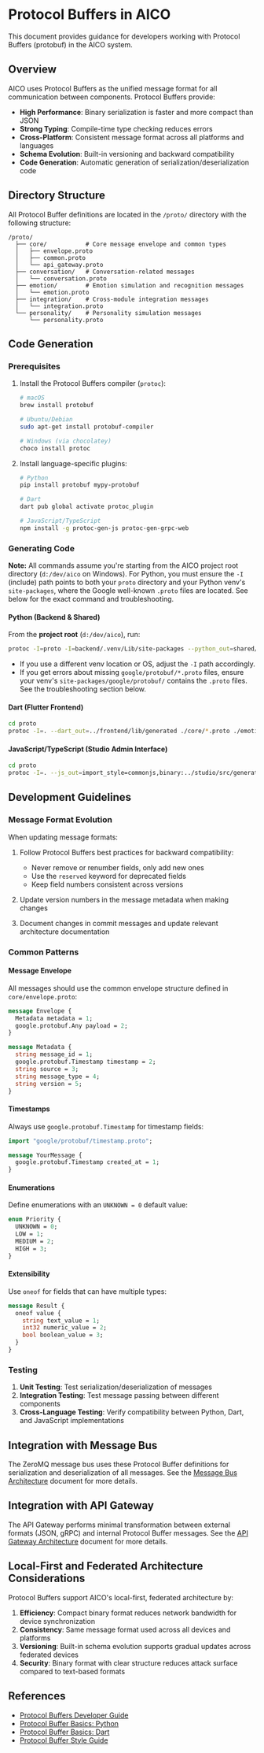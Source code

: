 # Protocol Buffers in AICO

This document provides guidance for developers working with Protocol Buffers (protobuf) in the AICO system.

## Overview

AICO uses Protocol Buffers as the unified message format for all communication between components. Protocol Buffers provide:

- **High Performance**: Binary serialization is faster and more compact than JSON
- **Strong Typing**: Compile-time type checking reduces errors
- **Cross-Platform**: Consistent message format across all platforms and languages
- **Schema Evolution**: Built-in versioning and backward compatibility
- **Code Generation**: Automatic generation of serialization/deserialization code

## Directory Structure

All Protocol Buffer definitions are located in the `/proto/` directory with the following structure:

```
/proto/
  ├── core/           # Core message envelope and common types
  │   ├── envelope.proto
  │   ├── common.proto
  │   └── api_gateway.proto
  ├── conversation/   # Conversation-related messages
  │   └── conversation.proto
  ├── emotion/        # Emotion simulation and recognition messages
  │   └── emotion.proto
  ├── integration/    # Cross-module integration messages
  │   └── integration.proto
  └── personality/    # Personality simulation messages
      └── personality.proto
```

## Code Generation

### Prerequisites

1. Install the Protocol Buffers compiler (`protoc`):
   ```bash
   # macOS
   brew install protobuf
   
   # Ubuntu/Debian
   sudo apt-get install protobuf-compiler
   
   # Windows (via chocolatey)
   choco install protoc
   ```

2. Install language-specific plugins:
   ```bash
   # Python
   pip install protobuf mypy-protobuf

   # Dart
   dart pub global activate protoc_plugin
   
   # JavaScript/TypeScript
   npm install -g protoc-gen-js protoc-gen-grpc-web
   ```

### Generating Code

**Note:** All commands assume you're starting from the AICO project root directory (`d:/dev/aico` on Windows). For Python, you must ensure the `-I` (include) path points to both your `proto` directory and your Python venv's `site-packages`, where the Google well-known `.proto` files are located. See below for the exact command and troubleshooting.

#### Python (Backend & Shared)

From the **project root** (`d:/dev/aico`), run:

```sh
protoc -I=proto -I=backend/.venv/Lib/site-packages --python_out=shared/aico/proto proto/aico_core_api_gateway.proto proto/aico_core_common.proto proto/aico_core_envelope.proto proto/aico_core_logging.proto proto/aico_core_plugin_system.proto proto/aico_core_update_system.proto proto/aico_emotion.proto proto/aico_integration.proto proto/aico_personality.proto proto/aico_conversation.proto
```

- If you use a different venv location or OS, adjust the `-I` path accordingly.
- If you get errors about missing `google/protobuf/*.proto` files, ensure your venv's `site-packages/google/protobuf/` contains the `.proto` files. See the troubleshooting section below.

#### Dart (Flutter Frontend)

```bash
cd proto
protoc -I=. --dart_out=../frontend/lib/generated ./core/*.proto ./emotion/*.proto ./conversation/*.proto ./personality/*.proto ./integration/*.proto
```

#### JavaScript/TypeScript (Studio Admin Interface)

```bash
cd proto
protoc -I=. --js_out=import_style=commonjs,binary:../studio/src/generated --grpc-web_out=import_style=commonjs,mode=grpcwebtext:../studio/src/generated ./core/*.proto ./emotion/*.proto ./conversation/*.proto ./personality/*.proto ./integration/*.proto
```

## Development Guidelines

### Message Format Evolution

When updating message formats:

1. Follow Protocol Buffers best practices for backward compatibility:
   - Never remove or renumber fields, only add new ones
   - Use the `reserved` keyword for deprecated fields
   - Keep field numbers consistent across versions

2. Update version numbers in the message metadata when making changes

3. Document changes in commit messages and update relevant architecture documentation

### Common Patterns

#### Message Envelope

All messages should use the common envelope structure defined in `core/envelope.proto`:

```protobuf
message Envelope {
  Metadata metadata = 1;
  google.protobuf.Any payload = 2;
}

message Metadata {
  string message_id = 1;
  google.protobuf.Timestamp timestamp = 2;
  string source = 3;
  string message_type = 4;
  string version = 5;
}
```

#### Timestamps

Always use `google.protobuf.Timestamp` for timestamp fields:

```protobuf
import "google/protobuf/timestamp.proto";

message YourMessage {
  google.protobuf.Timestamp created_at = 1;
}
```

#### Enumerations

Define enumerations with an `UNKNOWN = 0` default value:

```protobuf
enum Priority {
  UNKNOWN = 0;
  LOW = 1;
  MEDIUM = 2;
  HIGH = 3;
}
```

#### Extensibility

Use `oneof` for fields that can have multiple types:

```protobuf
message Result {
  oneof value {
    string text_value = 1;
    int32 numeric_value = 2;
    bool boolean_value = 3;
  }
}
```

### Testing

1. **Unit Testing**: Test serialization/deserialization of messages
2. **Integration Testing**: Test message passing between different components
3. **Cross-Language Testing**: Verify compatibility between Python, Dart, and JavaScript implementations

## Integration with Message Bus

The ZeroMQ message bus uses these Protocol Buffer definitions for serialization and deserialization of all messages. See the [Message Bus Architecture](../architecture/message_bus.md) document for more details.

## Integration with API Gateway

The API Gateway performs minimal transformation between external formats (JSON, gRPC) and internal Protocol Buffer messages. See the [API Gateway Architecture](../architecture/api_gateway.md) document for more details.

## Local-First and Federated Architecture Considerations

Protocol Buffers support AICO's local-first, federated architecture by:

1. **Efficiency**: Compact binary format reduces network bandwidth for device synchronization
2. **Consistency**: Same message format used across all devices and platforms
3. **Versioning**: Built-in schema evolution supports gradual updates across federated devices
4. **Security**: Binary format with clear structure reduces attack surface compared to text-based formats

## References

- [Protocol Buffers Developer Guide](https://developers.google.com/protocol-buffers/docs/overview)
- [Protocol Buffer Basics: Python](https://developers.google.com/protocol-buffers/docs/pythontutorial)
- [Protocol Buffer Basics: Dart](https://developers.google.com/protocol-buffers/docs/darttutorial)
- [Protocol Buffer Style Guide](https://developers.google.com/protocol-buffers/docs/style)
